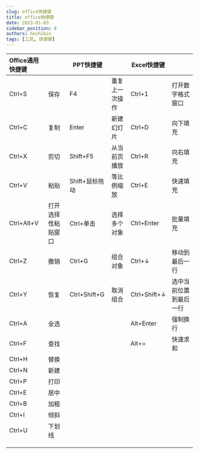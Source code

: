 ```yaml
---
slug: office快捷键
title: office快捷键
date: 2023-01-03
sidebar_position: 6
authors: heshibin
tags: [工具, 快捷键]
---
```




| Office通用快捷键 |                    | PPT快捷键      |                | Excel快捷键  |                        |
| :--------------- | ------------------ | -------------- | -------------- | ------------ | ---------------------- |
| Ctrl+S           | 保存               | F4             | 重复上一次操作 | Ctrl+1       | 打开数字格式窗口       |
| Ctrl+C           | 复制               | Enter          | 新建幻灯片     | Ctrl+D       | 向下填充               |
| Ctrl+X           | 剪切               | Shift+F5       | 从当前页播放   | Ctrl+R       | 向右填充               |
| Ctrl+V           | 粘贴               | Shift+鼠标拖动 | 等比例缩放     | Ctrl+E       | 快速填充               |
| Ctrl+Alt+V       | 打开选择性粘贴窗口 | Ctrl+单击      | 选择多个对象   | Ctrl+Enter   | 批量填充               |
| Ctrl+Z           | 撤销               | Ctrl+G         | 组合对象       | Ctrl+↓       | 移动到最后一行         |
| Ctrl+Y           | 恢复               | Ctrl+Shift+G   | 取消组合       | Ctrl+Shift+↓ | 选中当前位置到最后一行 |
| Ctrl+A           | 全选               |                |                | Alt+Enter    | 强制换行               |
| Ctrl+F           | 查找               |                |                | Alt+=        | 快速求和               |
| Ctrl+H           | 替换               |                |                |              |                        |
| Ctrl+N           | 新建               |                |                |              |                        |
| Ctrl+P           | 打印               |                |                |              |                        |
| Ctrl+E           | 居中               |                |                |              |                        |
| Ctrl+B           | 加粗               |                |                |              |                        |
| Ctrl+I           | 倾斜               |                |                |              |                        |
| Ctrl+U           | 下划线             |                |                |              |                        |
|                  |                    |                |                |              |                        |
|                  |                    |                |                |              |                        |
|                  |                    |                |                |              |                        |


